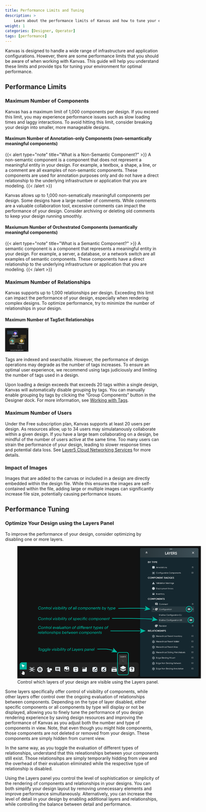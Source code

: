 ```yaml
---
title: Performance Limits and Tuning
description: >
    Learn about the performance limits of Kanvas and how to tune your environment for optimal performance.
weight: 1
categories: [Designer, Operator]
tags: [performance]
---
```


Kanvas is designed to handle a wide range of infrastructure and application configurations. However, there are some performance limits that you should be aware of when working with Kanvas. This guide will help you understand these limits and provide tips for tuning your environment for optimal performance.

## Performance Limits

### Maximum Number of Components

Kanvas has a maximum limit of 1,000 components per design. If you exceed this limit, you may experience performance issues such as slow loading times and laggy interactions. To avoid hitting this limit, consider breaking your design into smaller, more manageable designs.

<!--
#### Maximum Number of Components per Layer
  Needs a follow up -->

<!--
#### Maximum Number of Relationship
  Needs a follow up -->

#### Maximum Number of Annotation-only Components (non-semantically meaningful components)

{{< alert type="note" title="What is a Non-Semantic Component?" >}}
A non-semantic component is a component that does not represent a meaningful entity in your design. For example, a textbox, a shape, a line, or a comment are all examples of non-semantic components. These components are used for annotation purposes only and do not have a direct relationship to the underlying infrastructure or application that you are modeling.
{{< /alert >}}

Kanvas allows up to 1,000 non-sematically meaningfull components per design. Some designs have a large number of comments. While comments are a valuable collaboration tool, excessive comments can impact the performance of your design. Consider archiving or deleting old comments to keep your design running smoothly.

#### Maxiumum Number of Orchestrated Components (semantically meaningful components)

{{< alert type="note" title="What is a Semantic Component?" >}}
A semantic component is a component that represents a meaningful entity in your design. For example, a server, a database, or a network switch are all examples of semantic components. These components have a direct relationship to the underlying infrastructure or application that you are modeling.
{{< /alert >}}

### Maximum Number of Relationships

Kanvas supports up to 1,000 relationships per design. Exceeding this limit can impact the performance of your design, especially when rendering complex designs. To optimize performance, try to minimize the number of relationships in your design.

#### Maximum Number of TagSet Relationships

<img alt="Labels and Annotations" src="../../designer/tagsets/group-components.png" width="15%" />

Tags are indexed and searchable. However, the performance of design operations may degrade as the number of tags increases. To ensure an optimal user experience, we recommend using tags judiciously and limiting the number of tags used in a design.

Upon loading a design exceeds that exceeds 20 tags within a single design, Kanvas will automatically disable grouping by tags. You can manually enable grouping by tags by clicking the “Group Components” button in the Designer dock. For more information, see [Working with Tags](/kanvas/designer/tagsets/).

<!--
#### Maximum Number of Relationships per Component
  Needs a follow up -->

### Maximum Number of Users

Under the Free subscription plan, Kanvas supports at least 20 users per design. As resources allow, up to 34 users may simulatanously collaborate within a given design. If you have a large team collaborating on a design, be mindful of the number of users active at the same time. Too many users can strain the performance of your design, leading to slower response times and potential data loss. See [Layer5 Cloud Networking Services](/cloud/self-hosted/planning/peer-to-peer-communication) for more details.

### Impact of Images

Images that are added to the canvas or included in a design are directly embedded within the design file. While this ensures the images are self-contained within the file, adding large or multiple images can significantly increase file size, potentially causing performance issues.
## Performance Tuning

### Optimize Your Design using the Layers Panel

To improve the performance of your design, consider optimizing by disabling one or more layers.

<figure style="width:600px;">
  <img src="./layers-panel.png" alt="Layers panel in Kanvas Designer" />
  <figcaption>Control which layers of your design are visible using the Layers panel.</figcaption>
</figure>

Some layers specifically offer control of visibility of components, while other layers offer control over the ongoing evaluation of relationships between components. Depending on the type of layer disabled, either specific components or all components by type will display or not be displayed, allowing you to finely tune the performance of you design rendering experience by saving design resources and improving the performance of Kanvas as you adjust both the number and type of components in view. Note, that even though you might hide components, those components are not deleted or removed from your design. These components are simply hidden from current view.

In the same way, as you toggle the evaluation of different types of relationships, understand that this releationships between your components still exist. Those relationsihps are simply temporarily hidding from view and the overhead of their evaluation eliminated while the respective type of relationship is disabled.

Using the Layers panel you control the level of sophistication or simplicity of the rendering of components and relationships in your designs. You can both simplify your design layout by removing unnecessary elements and improve performance simultaneously. Alternatively, you can increase the level of detail in your design by enabling additional layers and relationships, while controlling the balance between detail and performance.
